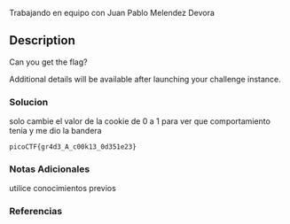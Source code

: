 Trabajando en equipo con Juan Pablo Melendez Devora
## Description

Can you get the flag?

Additional details will be available after launching your challenge instance.
### Solucion
solo cambie el valor de la cookie de 0 a 1 para ver que comportamiento tenia y me dio la bandera 


```
picoCTF{gr4d3_A_c00k13_0d351e23}
```
### Notas Adicionales
utilice conocimientos previos

### Referencias
